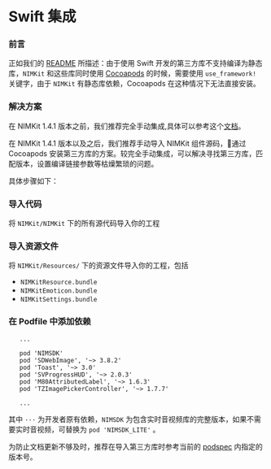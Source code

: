 # Swift 集成
### 前言

正如我们的 [README](../README.MD) 所描述：由于使用 Swift 开发的第三方库不支持编译为静态库，`NIMKit` 和这些库同时使用 [Cocoapods](https://cocoapods.org/) 的时候，需要使用 `use_framework!` 关键字，由于 `NIMKit` 有静态库依赖，Cocoapods 在这种情况下无法直接安装。

### 解决方案

在 NIMKit 1.4.1 版本之前，我们推荐完全手动集成,具体可以参考这个[文档](./nim_mi.md)。

在 NIMKit 1.4.1 版本以及之后，我们推荐手动导入 NIMKit 组件源码，通过 Cocoapods 安装第三方库的方案。较完全手动集成，可以解决寻找第三方库，匹配版本，设置编译链接参数等枯燥繁琐的问题。

具体步骤如下：

### 导入代码

将 `NIMKit/NIMKit` 下的所有源代码导入你的工程


### 导入资源文件

将 `NIMKit/Resources/` 下的资源文件导入你的工程，包括

* `NIMKitResource.bundle`  
* `NIMKitEmoticon.bundle`  
* `NIMKitSettings.bundle`  

### 在 Podfile 中添加依赖

```shell
   ...

   pod 'NIMSDK'
   pod 'SDWebImage', '~> 3.8.2'
   pod 'Toast', '~> 3.0'
   pod 'SVProgressHUD', '~> 2.0.3'
   pod 'M80AttributedLabel', '~> 1.6.3'
   pod 'TZImagePickerController', '~> 1.7.7'

   ...
```

其中 `···` 为开发者原有依赖，`NIMSDK` 为包含实时音视频库的完整版本，如果不需要实时音视频，可替换为 `pod 'NIMSDK_LITE'` 。


为防止文档更新不够及时，推荐在导入第三方库时参考当前的 [podspec](https://github.com/netease-im/NIM_iOS_UIKit/blob/master/NIMKit.podspec) 内指定的版本号。



